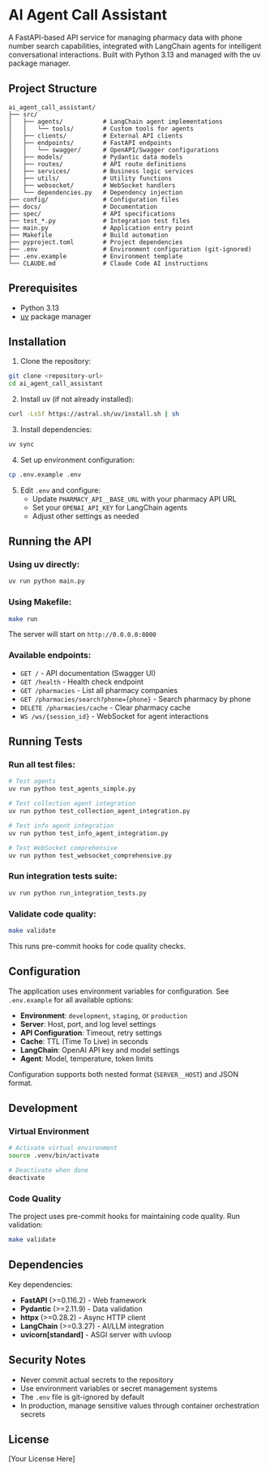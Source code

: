 # AI Agent Call Assistant

A FastAPI-based API service for managing pharmacy data with phone number search capabilities, integrated with LangChain agents for intelligent conversational interactions. Built with Python 3.13 and managed with the uv package manager.

## Project Structure

```
ai_agent_call_assistant/
├── src/
│   ├── agents/           # LangChain agent implementations
│   │   └── tools/        # Custom tools for agents
│   ├── clients/          # External API clients
│   ├── endpoints/        # FastAPI endpoints
│   │   └── swagger/      # OpenAPI/Swagger configurations
│   ├── models/           # Pydantic data models
│   ├── routes/           # API route definitions
│   ├── services/         # Business logic services
│   ├── utils/            # Utility functions
│   ├── websocket/        # WebSocket handlers
│   └── dependencies.py   # Dependency injection
├── config/               # Configuration files
├── docs/                 # Documentation
├── spec/                 # API specifications
├── test_*.py             # Integration test files
├── main.py               # Application entry point
├── Makefile              # Build automation
├── pyproject.toml        # Project dependencies
├── .env                  # Environment configuration (git-ignored)
├── .env.example          # Environment template
└── CLAUDE.md             # Claude Code AI instructions
```

## Prerequisites

- Python 3.13
- [uv](https://github.com/astral-sh/uv) package manager

## Installation

1. Clone the repository:
```bash
git clone <repository-url>
cd ai_agent_call_assistant
```

2. Install uv (if not already installed):
```bash
curl -LsSf https://astral.sh/uv/install.sh | sh
```

3. Install dependencies:
```bash
uv sync
```

4. Set up environment configuration:
```bash
cp .env.example .env
```

5. Edit `.env` and configure:
   - Update `PHARMACY_API__BASE_URL` with your pharmacy API URL
   - Set your `OPENAI_API_KEY` for LangChain agents
   - Adjust other settings as needed

## Running the API

### Using uv directly:
```bash
uv run python main.py
```

### Using Makefile:
```bash
make run
```

The server will start on `http://0.0.0.0:8000`

### Available endpoints:
- `GET /` - API documentation (Swagger UI)
- `GET /health` - Health check endpoint
- `GET /pharmacies` - List all pharmacy companies
- `GET /pharmacies/search?phone={phone}` - Search pharmacy by phone
- `DELETE /pharmacies/cache` - Clear pharmacy cache
- `WS /ws/{session_id}` - WebSocket for agent interactions

## Running Tests

### Run all test files:
```bash
# Test agents
uv run python test_agents_simple.py

# Test collection agent integration
uv run python test_collection_agent_integration.py

# Test info agent integration
uv run python test_info_agent_integration.py

# Test WebSocket comprehensive
uv run python test_websocket_comprehensive.py
```

### Run integration tests suite:
```bash
uv run python run_integration_tests.py
```

### Validate code quality:
```bash
make validate
```

This runs pre-commit hooks for code quality checks.

## Configuration

The application uses environment variables for configuration. See `.env.example` for all available options:

- **Environment**: `development`, `staging`, or `production`
- **Server**: Host, port, and log level settings
- **API Configuration**: Timeout, retry settings
- **Cache**: TTL (Time To Live) in seconds
- **LangChain**: OpenAI API key and model settings
- **Agent**: Model, temperature, token limits

Configuration supports both nested format (`SERVER__HOST`) and JSON format.

## Development

### Virtual Environment

```bash
# Activate virtual environment
source .venv/bin/activate

# Deactivate when done
deactivate
```

### Code Quality

The project uses pre-commit hooks for maintaining code quality. Run validation:

```bash
make validate
```

## Dependencies

Key dependencies:
- **FastAPI** (>=0.116.2) - Web framework
- **Pydantic** (>=2.11.9) - Data validation
- **httpx** (>=0.28.2) - Async HTTP client
- **LangChain** (>=0.3.27) - AI/LLM integration
- **uvicorn[standard]** - ASGI server with uvloop

## Security Notes

- Never commit actual secrets to the repository
- Use environment variables or secret management systems
- The `.env` file is git-ignored by default
- In production, manage sensitive values through container orchestration secrets

## License

[Your License Here]
